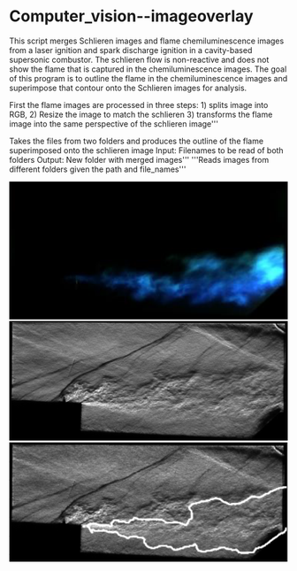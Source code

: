 # Computer_vision--imageoverlay
This script merges Schlieren images and flame chemiluminescence images from a laser ignition and spark discharge ignition in a cavity-based supersonic combustor. The schlieren flow is non-reactive and does not show the flame that is captured in the chemiluminescence images. The goal of this program is to outline the flame in the chemiluminescence images and superimpose that contour onto the Schlieren images for analysis.  

First the flame images are processed in three steps: 
        1) splits image into RGB, 
        2) Resize the image to match the schlieren 
        3) transforms the flame image into the same perspective of the schlieren image'''
        
Takes the files from two folders and produces the outline of the flame superimposed onto the schlieren image
    Input: Filenames to be read of both folders
    Output: New folder with merged images'''
        '''Reads images from different folders given the path and file_names'''

![](Figures/Flame000200.PNG)  
![](Figures/schlieren000200.PNG)  
![](Figures/merged000200.PNG)  
